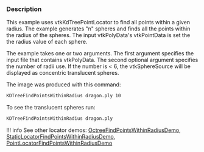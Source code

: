 ### Description

This example uses vtkKdTreePointLocator to find all points within a given radius. The example generates "n" spheres and finds all the points within the radius of the spheres. The input vtkPolyData's vtkPointData is set the the radius value of each sphere.

The example takes one or two arguments. The first argument specifies the input file that contains vtkPolyData. The second optional argument specifies the number of radii use. If the number is < 6, the vtkSphereSource will be displayed as concentric translucent spheres.

The image was produced with this command:

``` bash
KDTreeFindPointsWithinRadius dragon.ply 10
```

To see the translucent spheres run:

``` bash
KDTreeFindPointsWithinRadius dragon.ply
```

!!! info
    See other locator demos:
    [OctreeFindPointsWithinRadiusDemo](/Cxx/DataStructures/OctreeFindPointsWithinRadiusDemo),
    [StaticLocatorFindPointsWithinRadiusDemo](/Cxx/DataStructures/StaticLocatorFindPointsWithinRadiusDemo),
    [PointLocatorFindPointsWithinRadiusDemo](/Cxx/DataStructures/PointLocatorFindPointsWithinRadiusDemo)
